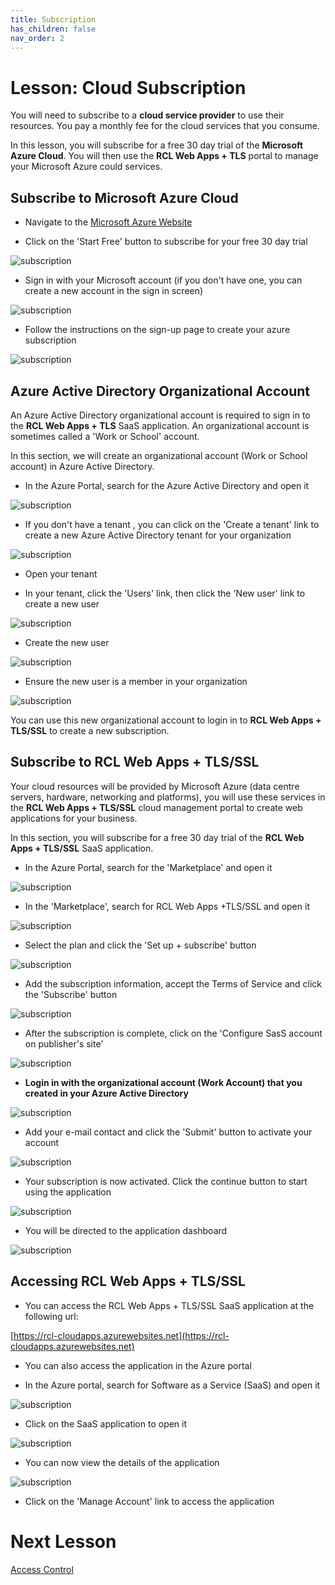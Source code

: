 ```yaml
---
title: Subscription
has_children: false
nav_order: 2
---
```


# Lesson: Cloud Subscription

You will need to subscribe to a **cloud service provider** to use their resources. You pay a monthly fee for the cloud services that you consume.

In this lesson, you will subscribe for a free 30 day trial of the **Microsoft Azure Cloud**. You will then use the **RCL Web Apps + TLS** portal to manage your Microsoft Azure could services.

## Subscribe to Microsoft Azure Cloud

- Navigate to the [Microsoft Azure Website](https://azure.microsoft.com/en-us/free/)

- Click on the 'Start Free' button to subscribe for your free 30 day trial

![subscription](images/subscribe-azure.PNG)

- Sign in with your Microsoft account (if you don't have one, you can create a new account in the sign in screen)

![subscription](images/subscribe-mft-signup.PNG)

- Follow the instructions on the sign-up page to create your azure subscription

![subscription](images/subscribe-azure2.PNG)

## Azure Active Directory Organizational Account

An Azure Active Directory organizational account is required to sign in to the **RCL Web Apps + TLS** SaaS application. An organizational account is sometimes called a 'Work or School' account.

In this section, we will create an organizational account (Work or School account) in Azure Active Directory. 

- In the Azure Portal, search for the Azure Active Directory and open it

![subscription](images/aad-open.PNG)

- If you don't have a tenant , you can click on the 'Create a tenant' link to create a new Azure Active Directory tenant for your organization

![subscription](images/aad-tenant.PNG)

- Open your tenant

- In your tenant, click the 'Users' link, then click the 'New user' link to create a new user

![subscription](images/aad-users.PNG)

- Create the new user

![subscription](images/aad-user-create.PNG)

- Ensure the new user is a member in your organization

![subscription](images/aad-user-member.PNG)

You can use this new organizational account to login in to  **RCL Web Apps + TLS/SSL** to create a new subscription.


## Subscribe to RCL Web Apps + TLS/SSL

Your cloud resources will be provided by Microsoft Azure (data centre servers, hardware, networking and platforms), you will use these services in the **RCL Web Apps + TLS/SSL** cloud management portal to create web applications for your business.

In this section, you will subscribe for a free 30 day trial of the **RCL Web Apps + TLS/SSL** SaaS application.

- In the Azure Portal, search for the 'Marketplace' and open it

![subscription](images/subscribe-marketplace.PNG)

- In the 'Marketplace', search for RCL Web Apps +TLS/SSL and open it

![subscription](images/subscribe-rcl-webapps.PNG)

- Select the plan and click the 'Set up + subscribe' button

![subscription](images/subscribe-rcl-webapps2.PNG)

- Add the subscription information, accept the Terms of Service and click the 'Subscribe' button

![subscription](images/subscribe-rcl-webapps3.PNG)

- After the subscription is complete, click on the 'Configure SasS account on publisher's site'

![subscription](images/subscribe-rcl-webapps4.PNG)

- **Login in with the organizational account (Work Account) that you created in your Azure Active Directory**

![subscription](images/subscribe-rcl-webapps5.PNG)

- Add your e-mail contact and click the 'Submit' button to activate your account

![subscription](images/subscribe-rcl-webapps6.PNG)

- Your subscription is now activated. Click the continue button to start using the application

![subscription](images/subscribe-rcl-webapps7.PNG)

- You will be directed to the application dashboard

![subscription](images/subscribe-rcl-webapps8.PNG)

## Accessing RCL Web Apps + TLS/SSL

- You can access the RCL Web Apps + TLS/SSL SaaS application at the following url:

[https://rcl-cloudapps.azurewebsites.net](https://rcl-cloudapps.azurewebsites.net)

- You can also access the application in the Azure portal

- In the Azure portal, search for Software as a Service (SaaS) and open it

![subscription](images/subscribe-saas.PNG)

- Click on the SaaS application to open it

![subscription](images/subscribe-saas2.PNG)

- You can now view the details of the application

![subscription](images/subscribe-saas3.PNG)

- Click on the 'Manage Account' link to access the application

# Next Lesson

[Access Control](https://rcl-cloud-apps.github.io/cloud101/access-control.html)

